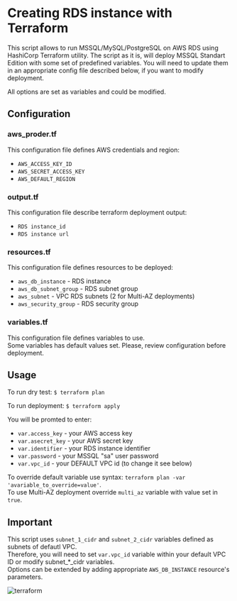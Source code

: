 # Creating RDS instance with Terraform #

This script allows to run MSSQL/MySQL/PostgreSQL on AWS RDS using HashiCorp Terraform utility. The script as it is, will deploy MSSQL Standart Edition with some set of predefined variables. You will need to update them in an appropriate config file described below, if you want to modify deployment. 

All options are set as variables and could be modified.

## Configuration ##

### aws_proder.tf ###

This configuration file defines AWS credentials and region:

* `AWS_ACCESS_KEY_ID`
* `AWS_SECRET_ACCESS_KEY`
* `AWS_DEFAULT_REGION`

### output.tf ###

This configuration file describe terraform deployment output:

* `RDS instance_id`
* `RDS instance url`

### resources.tf ###

This configuration file defines resources to be deployed:

* `aws_db_instance` - RDS instance
* `aws_db_subnet_group` - RDS subnet group
* `aws_subnet` - VPC RDS subnets (2 for Multi-AZ deployments)
* `aws_security_group` - RDS security group

### variables.tf ###

This configuration file defines variables to use.  
Some variables has default values set. Please, review configuration before deployment.

## Usage ##

To run dry test:
`$ terraform plan`

To run deployment:
`$ terraform apply`

You will be promted to enter:

- `var.access_key` - your AWS access key
- `var.asecret_key` - your  AWS secret key
- `var.identifier` - your RDS instance identifier
- `var.password` - your MSSQL "sa" user password
- `var.vpc_id` - your DEFAULT VPC id (to change it see below)

To override default variable use syntax: `terraform plan -var 'avariable_to_override=value'`.  
To use Multi-AZ deployment override `multi_az` variable with value set in `true`.

## Important ##

This script uses `subnet_1_cidr` and `subnet_2_cidr` variables defined as subnets of defautl VPC.  
Therefore, you will need to set `var.vpc_id` variable within your default VPC ID or modify subnet_*_cidr variables.  
Options can be extended by adding appropriate `AWS_DB_INSTANCE` resource's parameters.

![terraform](https://cloud.githubusercontent.com/assets/16046393/19663641/83898ece-9a45-11e6-813a-92719e46e1c8.png)
